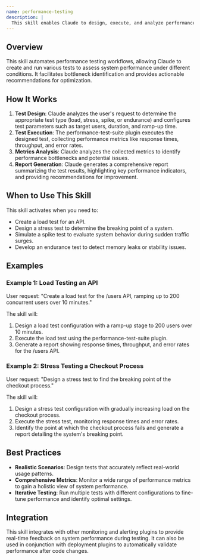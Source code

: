 ```yaml
---
name: performance-testing
description: |
  This skill enables Claude to design, execute, and analyze performance tests using the performance-test-suite plugin. It is activated when the user requests load testing, stress testing, spike testing, or endurance testing, and when discussing performance metrics such as response time, throughput, and error rates. It identifies performance bottlenecks related to CPU, memory, database, or network issues. The plugin provides comprehensive reporting, including percentiles, graphs, and recommendations.
---
```


## Overview

This skill automates performance testing workflows, allowing Claude to create and run various tests to assess system performance under different conditions. It facilitates bottleneck identification and provides actionable recommendations for optimization.

## How It Works

1. **Test Design**: Claude analyzes the user's request to determine the appropriate test type (load, stress, spike, or endurance) and configures test parameters such as target users, duration, and ramp-up time.
2. **Test Execution**: The performance-test-suite plugin executes the designed test, collecting performance metrics like response times, throughput, and error rates.
3. **Metrics Analysis**: Claude analyzes the collected metrics to identify performance bottlenecks and potential issues.
4. **Report Generation**: Claude generates a comprehensive report summarizing the test results, highlighting key performance indicators, and providing recommendations for improvement.

## When to Use This Skill

This skill activates when you need to:
- Create a load test for an API.
- Design a stress test to determine the breaking point of a system.
- Simulate a spike test to evaluate system behavior during sudden traffic surges.
- Develop an endurance test to detect memory leaks or stability issues.

## Examples

### Example 1: Load Testing an API

User request: "Create a load test for the /users API, ramping up to 200 concurrent users over 10 minutes."

The skill will:
1. Design a load test configuration with a ramp-up stage to 200 users over 10 minutes.
2. Execute the load test using the performance-test-suite plugin.
3. Generate a report showing response times, throughput, and error rates for the /users API.

### Example 2: Stress Testing a Checkout Process

User request: "Design a stress test to find the breaking point of the checkout process."

The skill will:
1. Design a stress test configuration with gradually increasing load on the checkout process.
2. Execute the stress test, monitoring response times and error rates.
3. Identify the point at which the checkout process fails and generate a report detailing the system's breaking point.

## Best Practices

- **Realistic Scenarios**: Design tests that accurately reflect real-world usage patterns.
- **Comprehensive Metrics**: Monitor a wide range of performance metrics to gain a holistic view of system performance.
- **Iterative Testing**: Run multiple tests with different configurations to fine-tune performance and identify optimal settings.

## Integration

This skill integrates with other monitoring and alerting plugins to provide real-time feedback on system performance during testing. It can also be used in conjunction with deployment plugins to automatically validate performance after code changes.